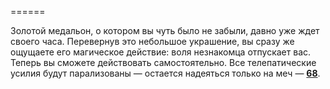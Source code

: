 ======

Золотой медальон, о котором вы чуть было не забыли, давно уже ждет своего часа. Перевернув это небольшое украшение, вы сразу же ощущаете его магическое действие: воля незнакомца отпускает вас. Теперь вы сможете действовать самостоятельно. Все телепатические усилия будут парализованы — остается надеяться только на меч — [**68**](#n_68).

